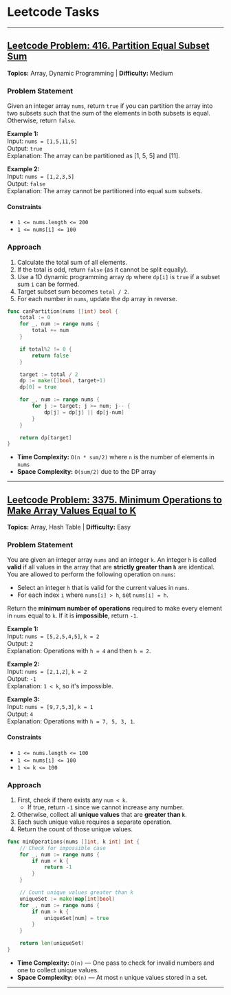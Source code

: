 # Leetcode Tasks

---

## [Leetcode Problem: 416. Partition Equal Subset Sum](https://leetcode.com/problems/partition-equal-subset-sum/?envType=daily-question&envId=2025-04-07)

**Topics:** Array, Dynamic Programming | **Difficulty:** Medium

### Problem Statement

Given an integer array `nums`, return `true` if you can partition the array into two subsets such that the sum of the elements in both subsets is equal. Otherwise, return `false`.

**Example 1:**  
Input: `nums = [1,5,11,5]`  
Output: `true`  
Explanation: The array can be partitioned as [1, 5, 5] and [11].

**Example 2:**  
Input: `nums = [1,2,3,5]`  
Output: `false`  
Explanation: The array cannot be partitioned into equal sum subsets.

#### Constraints

- `1 <= nums.length <= 200`
- `1 <= nums[i] <= 100`

### Approach

1. Calculate the total sum of all elements.
2. If the total is odd, return `false` (as it cannot be split equally).
3. Use a 1D dynamic programming array `dp` where `dp[i]` is `true` if a subset sum `i` can be formed.
4. Target subset sum becomes `total / 2`.
5. For each number in `nums`, update the dp array in reverse.

```go
func canPartition(nums []int) bool {
    total := 0
    for _, num := range nums {
        total += num
    }

    if total%2 != 0 {
        return false
    }

    target := total / 2
    dp := make([]bool, target+1)
    dp[0] = true

    for _, num := range nums {
        for j := target; j >= num; j-- {
            dp[j] = dp[j] || dp[j-num]
        }
    }

    return dp[target]
}
```

- **Time Complexity:** `O(n * sum/2)` where `n` is the number of elements in `nums`
- **Space Complexity:** `O(sum/2)` due to the DP array

---

## [Leetcode Problem: 3375. Minimum Operations to Make Array Values Equal to K](https://leetcode.com/problems/minimum-operations-to-make-array-values-equal-to-k/?envType=daily-question&envId=2025-04-09)

**Topics:** Array, Hash Table | **Difficulty:** Easy


### Problem Statement

You are given an integer array `nums` and an integer `k`. An integer `h` is called **valid** if all values in the array that are **strictly greater than `h`** are identical. You are allowed to perform the following operation on `nums`:

- Select an integer `h` that is valid for the current values in `nums`.
- For each index `i` where `nums[i] > h`, set `nums[i] = h`.

Return the **minimum number of operations** required to make every element in `nums` equal to `k`. If it is **impossible**, return `-1`.


**Example 1:**  
Input: `nums = [5,2,5,4,5]`, `k = 2`  
Output: `2`  
Explanation: Operations with `h = 4` and then `h = 2`.

**Example 2:**  
Input: `nums = [2,1,2]`, `k = 2`  
Output: `-1`  
Explanation: `1 < k`, so it's impossible.

**Example 3:**  
Input: `nums = [9,7,5,3]`, `k = 1`  
Output: `4`  
Explanation: Operations with `h = 7, 5, 3, 1`.


#### Constraints

- `1 <= nums.length <= 100`
- `1 <= nums[i] <= 100`
- `1 <= k <= 100`



### Approach

1. First, check if there exists any `num < k`.
   - If true, return `-1` since we cannot increase any number.
2. Otherwise, collect all **unique values** that are **greater than `k`**.
3. Each such unique value requires a separate operation.
4. Return the count of those unique values.



```go
func minOperations(nums []int, k int) int {
    // Check for impossible case
    for _, num := range nums {
        if num < k {
            return -1
        }
    }

    // Count unique values greater than k
    uniqueSet := make(map[int]bool)
    for _, num := range nums {
        if num > k {
            uniqueSet[num] = true
        }
    }

    return len(uniqueSet)
}
```


- **Time Complexity:** `O(n)` — One pass to check for invalid numbers and one to collect unique values.
- **Space Complexity:** `O(n)` — At most `n` unique values stored in a set.

---
